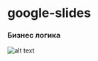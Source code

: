 # google-slides


### Бизнес логика
![alt text](https://github.com/denis-petrov/google-slids/blob/master/img/buissnes-logic.png)
